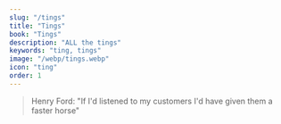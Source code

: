 ```yaml
---
slug: "/tings"
title: "Tings"
book: "Tings"
description: "ALL the tings"
keywords: "ting, tings"
image: "/webp/tings.webp"
icon: "ting"
order: 1
---
```


> Henry Ford: "If I'd listened to my customers I'd have given them a faster horse"